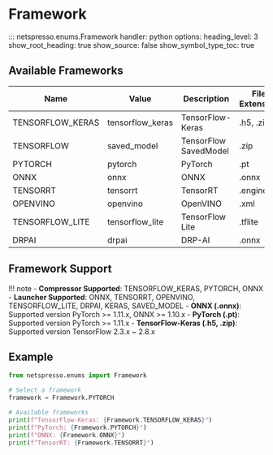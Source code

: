 # Framework

::: netspresso.enums.Framework
    handler: python
    options:
      heading_level: 3
      show_root_heading: true
      show_source: false
      show_symbol_type_toc: true

## Available Frameworks

| Name             | Value            | Description                      | File Extension |
|------------------|------------------|----------------------------------|----------------|
| TENSORFLOW_KERAS | tensorflow_keras | TensorFlow-Keras                 | .h5, .zip      |
| TENSORFLOW       | saved_model      | TensorFlow SavedModel            | .zip           |
| PYTORCH          | pytorch          | PyTorch                          | .pt            |
| ONNX             | onnx             | ONNX                             | .onnx          |
| TENSORRT         | tensorrt         | TensorRT                         | .engine        |
| OPENVINO         | openvino         | OpenVINO                         | .xml           |
| TENSORFLOW_LITE  | tensorflow_lite  | TensorFlow Lite                  | .tflite        |
| DRPAI            | drpai            | DRP-AI                           | .onnx          |

## Framework Support

!!! note
    - **Compressor Supported**: TENSORFLOW_KERAS, PYTORCH, ONNX
    - **Launcher Supported**: ONNX, TENSORRT, OPENVINO, TENSORFLOW_LITE, DRPAI, KERAS, SAVED_MODEL
    - **ONNX (.onnx)**: Supported version PyTorch >= 1.11.x, ONNX >= 1.10.x
    - **PyTorch (.pt)**: Supported version PyTorch >= 1.11.x
    - **TensorFlow-Keras (.h5, .zip)**: Supported version TensorFlow 2.3.x ~ 2.8.x

## Example

```python
from netspresso.enums import Framework

# Select a framework
framework = Framework.PYTORCH

# Available frameworks
print(f"TensorFlow-Keras: {Framework.TENSORFLOW_KERAS}")
print(f"PyTorch: {Framework.PYTORCH}")
print(f"ONNX: {Framework.ONNX}")
print(f"TensorRT: {Framework.TENSORRT}")
```
